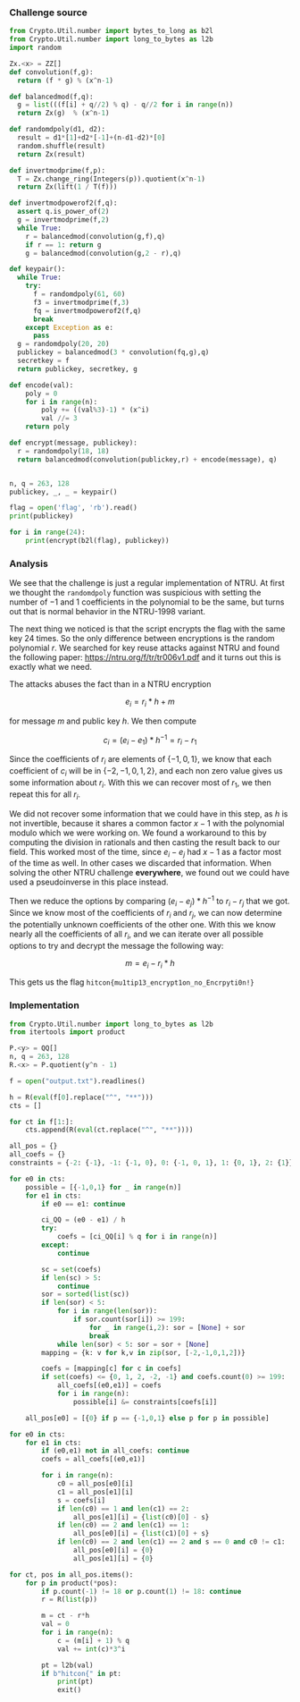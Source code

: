 
### Challenge source
```py
from Crypto.Util.number import bytes_to_long as b2l
from Crypto.Util.number import long_to_bytes as l2b
import random

Zx.<x> = ZZ[]
def convolution(f,g):
  return (f * g) % (x^n-1)

def balancedmod(f,q):
  g = list(((f[i] + q//2) % q) - q//2 for i in range(n))
  return Zx(g)  % (x^n-1)

def randomdpoly(d1, d2):
  result = d1*[1]+d2*[-1]+(n-d1-d2)*[0]
  random.shuffle(result)
  return Zx(result)

def invertmodprime(f,p):
  T = Zx.change_ring(Integers(p)).quotient(x^n-1)
  return Zx(lift(1 / T(f)))

def invertmodpowerof2(f,q):
  assert q.is_power_of(2)
  g = invertmodprime(f,2)
  while True:
    r = balancedmod(convolution(g,f),q)
    if r == 1: return g
    g = balancedmod(convolution(g,2 - r),q)

def keypair():
  while True:
    try:
      f = randomdpoly(61, 60)
      f3 = invertmodprime(f,3)
      fq = invertmodpowerof2(f,q)
      break
    except Exception as e:
      pass
  g = randomdpoly(20, 20)
  publickey = balancedmod(3 * convolution(fq,g),q)
  secretkey = f
  return publickey, secretkey, g

def encode(val):
    poly = 0
    for i in range(n):
        poly += ((val%3)-1) * (x^i)
        val //= 3
    return poly

def encrypt(message, publickey):
  r = randomdpoly(18, 18)
  return balancedmod(convolution(publickey,r) + encode(message), q)


n, q = 263, 128
publickey, _, _ = keypair()

flag = open('flag', 'rb').read()
print(publickey)

for i in range(24):
    print(encrypt(b2l(flag), publickey))
```

### Analysis
We see that the challenge is just a regular implementation of NTRU. At first we thought the `randomdpoly` function was suspicious with setting the number of $-1$ and $1$ coefficients in the polynomial to be the same, but turns out that is normal behavior in the NTRU-1998 variant.

The next thing we noticed is that the script encrypts the flag with the same key 24 times. So the only difference between encryptions is the random polynomial $r$. We searched for key reuse attacks against NTRU and found the following paper: https://ntru.org/f/tr/tr006v1.pdf and it turns out this is exactly what we need. 

The attacks abuses the fact than in a NTRU encryption

$$
e_i = r_i*h +m
$$

for message $m$ and public key $h$. We then compute

$$ 
c_i = (e_i-e_1)*h^{-1} = r_i - r_1
$$

Since the coefficients of $r_i$ are elements of $\{-1,0,1\}$, we know that each coefficient of $c_i$ will be in $\{-2,-1,0,1,2\}$, and each non zero value gives us some information about $r_i$. With this we can recover most of $r_1$, we then repeat this for all $r_i$.

We did not recover some information that we could have in this step, as $h$ is not invertible, because it shares a common factor $x-1$ with the polynomial modulo which we were working on. We found a workaround to this by computing the division in rationals and then casting the result back to our field. This worked most of the time, since $e_i - e_j$ had $x-1$ as a factor most of the time as well. In other cases we discarded that information. When solving the other NTRU challenge **everywhere**, we found out we could have used a pseudoinverse in this place instead.

Then we reduce the options by comparing $(e_i - e_j)*h^{-1}$ to $r_i - r_j$ that we got. Since we know most of the coefficients of $r_i$ and $r_j$, we can now determine the potentially unknown coefficients of the other one. With this we know nearly all the coefficients of all $r_i$, and we can iterate over all possible options to try and decrypt the message the following way:

$$
m = e_i - r_i*h
$$

This gets us the flag `hitcon{mu1tip13_encrypt1on_no_Encrpyti0n!}`

### Implementation
```py
from Crypto.Util.number import long_to_bytes as l2b
from itertools import product

P.<y> = QQ[]
n, q = 263, 128
R.<x> = P.quotient(y^n - 1)

f = open("output.txt").readlines()

h = R(eval(f[0].replace("^", "**")))
cts = []

for ct in f[1:]:
    cts.append(R(eval(ct.replace("^", "**"))))

all_pos = {}
all_coefs = {}
constraints = {-2: {-1}, -1: {-1, 0}, 0: {-1, 0, 1}, 1: {0, 1}, 2: {1}}

for e0 in cts:
    possible = [{-1,0,1} for _ in range(n)]
    for e1 in cts:
        if e0 == e1: continue

        ci_QQ = (e0 - e1) / h
        try:
            coefs = [ci_QQ[i] % q for i in range(n)]
        except:
            continue

        sc = set(coefs)
        if len(sc) > 5: 
            continue
        sor = sorted(list(sc))
        if len(sor) < 5:
            for i in range(len(sor)): 
                if sor.count(sor[i]) >= 199:
                    for _ in range(i,2): sor = [None] + sor
                    break
            while len(sor) < 5: sor = sor + [None]
        mapping = {k: v for k,v in zip(sor, [-2,-1,0,1,2])}

        coefs = [mapping[c] for c in coefs]
        if set(coefs) <= {0, 1, 2, -2, -1} and coefs.count(0) >= 199:
            all_coefs[(e0,e1)] = coefs
            for i in range(n):
                possible[i] &= constraints[coefs[i]]

    all_pos[e0] = [{0} if p == {-1,0,1} else p for p in possible]

for e0 in cts:
    for e1 in cts:
        if (e0,e1) not in all_coefs: continue
        coefs = all_coefs[(e0,e1)]

        for i in range(n):
            c0 = all_pos[e0][i]
            c1 = all_pos[e1][i]
            s = coefs[i]
            if len(c0) == 1 and len(c1) == 2:
                all_pos[e1][i] = {list(c0)[0] - s}
            if len(c0) == 2 and len(c1) == 1:
                all_pos[e0][i] = {list(c1)[0] + s}
            if len(c0) == 2 and len(c1) == 2 and s == 0 and c0 != c1:
                all_pos[e0][i] = {0}
                all_pos[e1][i] = {0}

for ct, pos in all_pos.items():
    for p in product(*pos):
        if p.count(-1) != 18 or p.count(1) != 18: continue
        r = R(list(p))

        m = ct - r*h
        val = 0
        for i in range(n):
            c = (m[i] + 1) % q
            val += int(c)*3^i

        pt = l2b(val)
        if b"hitcon{" in pt:
            print(pt)
            exit()
```